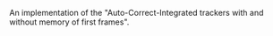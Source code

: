 An implementation of the "Auto-Correct-Integrated trackers with and without memory of first frames".
